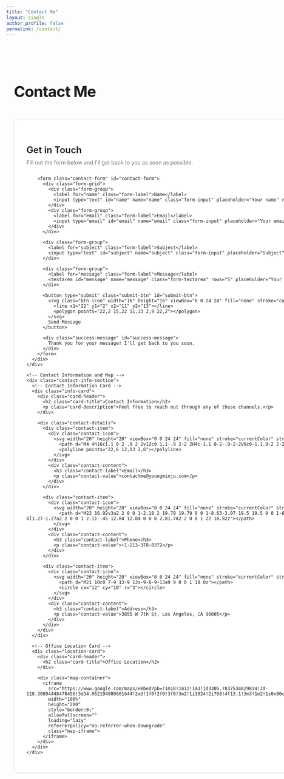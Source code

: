 ```yaml
---
title: "Contact Me"
layout: single
author_profile: false
permalink: /contact/
---
```


<div class="contact-container">
  <h1 class="page-title">Contact Me</h1>

  <div class="contact-grid">
    <!-- Contact Form -->
    <div class="contact-form-section">
      <div class="form-card">
        <div class="card-header">
          <h2 class="card-title">Get in Touch</h2>
          <p class="card-description">Fill out the form below and I'll get back to you as soon as possible.</p>
        </div>
        
        <form class="contact-form" id="contact-form">
          <div class="form-grid">
            <div class="form-group">
              <label for="name" class="form-label">Name</label>
              <input type="text" id="name" name="name" class="form-input" placeholder="Your name" required>
            </div>
            <div class="form-group">
              <label for="email" class="form-label">Email</label>
              <input type="email" id="email" name="email" class="form-input" placeholder="Your email" required>
            </div>
          </div>
          
          <div class="form-group">
            <label for="subject" class="form-label">Subject</label>
            <input type="text" id="subject" name="subject" class="form-input" placeholder="Subject" required>
          </div>
          
          <div class="form-group">
            <label for="message" class="form-label">Message</label>
            <textarea id="message" name="message" class="form-textarea" rows="5" placeholder="Your message" required></textarea>
          </div>
          
          <button type="submit" class="submit-btn" id="submit-btn">
            <svg class="btn-icon" width="16" height="16" viewBox="0 0 24 24" fill="none" stroke="currentColor" stroke-width="2" stroke-linecap="round" stroke-linejoin="round">
              <line x1="22" y1="2" x2="11" y2="13"></line>
              <polygon points="22,2 15,22 11,13 2,9 22,2"></polygon>
            </svg>
            Send Message
          </button>
          
          <div class="success-message" id="success-message">
            Thank you for your message! I'll get back to you soon.
          </div>
        </form>
      </div>
    </div>

    <!-- Contact Information and Map -->
    <div class="contact-info-section">
      <!-- Contact Information Card -->
      <div class="info-card">
        <div class="card-header">
          <h2 class="card-title">Contact Information</h2>
          <p class="card-description">Feel free to reach out through any of these channels.</p>
        </div>
        
        <div class="contact-details">
          <div class="contact-item">
            <div class="contact-icon">
              <svg width="20" height="20" viewBox="0 0 24 24" fill="none" stroke="currentColor" stroke-width="2" stroke-linecap="round" stroke-linejoin="round">
                <path d="M4 4h16c1.1 0 2 .9 2 2v12c0 1.1-.9 2-2 2H4c-1.1 0-2-.9-2-2V6c0-1.1.9-2 2-2z"></path>
                <polyline points="22,6 12,13 2,6"></polyline>
              </svg>
            </div>
            <div class="contact-content">
              <h3 class="contact-label">Email</h3>
              <p class="contact-value">contactme@youngminju.com</p>
            </div>
          </div>
          
          <div class="contact-item">
            <div class="contact-icon">
              <svg width="20" height="20" viewBox="0 0 24 24" fill="none" stroke="currentColor" stroke-width="2" stroke-linecap="round" stroke-linejoin="round">
                <path d="M22 16.92v3a2 2 0 0 1-2.18 2 19.79 19.79 0 0 1-8.63-3.07 19.5 19.5 0 0 1-6-6 19.79 19.79 0 0 1-3.07-8.67A2 2 0 0 1 4.11 2h3a2 2 0 0 1 2 1.72 12.84 12.84 0 0 0 .7 2.81 2 2 0 0 1-.45 2.11L8.09 9.91a16 16 0 0 0 6 6l1.27-1.27a2 2 0 0 1 2.11-.45 12.84 12.84 0 0 0 2.81.7A2 2 0 0 1 22 16.92z"></path>
              </svg>
            </div>
            <div class="contact-content">
              <h3 class="contact-label">Phone</h3>
              <p class="contact-value">+1-213-378-8372</p>
            </div>
          </div>
          
          <div class="contact-item">
            <div class="contact-icon">
              <svg width="20" height="20" viewBox="0 0 24 24" fill="none" stroke="currentColor" stroke-width="2" stroke-linecap="round" stroke-linejoin="round">
                <path d="M21 10c0 7-9 13-9 13s-9-6-9-13a9 9 0 0 1 18 0z"></path>
                <circle cx="12" cy="10" r="3"></circle>
              </svg>
            </div>
            <div class="contact-content">
              <h3 class="contact-label">Address</h3>
              <p class="contact-value">3855 W 7th St, Los Angeles, CA 90005</p>
            </div>
          </div>
        </div>
      </div>

      <!-- Office Location Card -->
      <div class="location-card">
        <div class="card-header">
          <h2 class="card-title">Office Location</h2>
        </div>
        
        <div class="map-container">
          <iframe 
            src="https://www.google.com/maps/embed?pb=!1m18!1m12!1m3!1d3305.7837534829834!2d-118.30894448478456!3d34.062194980601644!2m3!1f0!2f0!3f0!3m2!1i1024!2i768!4f13.1!3m3!1m2!1s0x80c2b8a0a7f7a7a7%3A0x1234567890abcdef!2s3855%20W%207th%20St%2C%20Los%20Angeles%2C%20CA%2090005!5e0!3m2!1sen!2sus!4v1234567890123!5m2!1sen!2sus"
            width="100%" 
            height="200" 
            style="border:0;" 
            allowfullscreen="" 
            loading="lazy" 
            referrerpolicy="no-referrer-when-downgrade"
            class="map-iframe">
          </iframe>
        </div>
      </div>
    </div>
  </div>
</div>

<style>
.contact-container {
  max-width: 1200px;
  margin: 0 auto;
  padding: 48px 20px;
}

.page-title {
  font-size: 2.5rem;
  font-weight: 700;
  color: #1a1a1a;
  margin-bottom: 48px;
  letter-spacing: -0.025em;
}

.contact-grid {
  display: grid;
  grid-template-columns: 1fr;
  gap: 48px;
}

@media (min-width: 768px) {
  .contact-grid {
    grid-template-columns: 1fr 1fr;
    gap: 64px;
  }
}

/* Card Styles */
.form-card,
.info-card,
.location-card {
  background: white;
  border: 1px solid #e5e7eb;
  border-radius: 12px;
  padding: 32px;
  box-shadow: 0 1px 3px rgba(0, 0, 0, 0.1);
  transition: all 0.3s ease;
  margin-bottom: 32px;
}

.form-card:hover,
.info-card:hover,
.location-card:hover {
  border-color: #d1d5db;
  box-shadow: 0 4px 6px -1px rgba(0, 0, 0, 0.1), 0 2px 4px -1px rgba(0, 0, 0, 0.06);
}

.card-header {
  margin-bottom: 24px;
}

.card-title {
  font-size: 1.5rem;
  font-weight: 600;
  color: #1a1a1a;
  margin-bottom: 8px;
}

.card-description {
  color: #6b7280;
  line-height: 1.6;
  margin: 0;
}

/* Form Styles */
.contact-form {
  display: flex;
  flex-direction: column;
  gap: 24px;
}

.form-grid {
  display: grid;
  grid-template-columns: 1fr;
  gap: 16px;
}

@media (min-width: 640px) {
  .form-grid {
    grid-template-columns: 1fr 1fr;
  }
}

.form-group {
  display: flex;
  flex-direction: column;
  gap: 8px;
}

.form-label {
  font-size: 0.875rem;
  font-weight: 500;
  color: #374151;
}

.form-input,
.form-textarea {
  padding: 12px 16px;
  border: 1px solid #d1d5db;
  border-radius: 8px;
  font-size: 1rem;
  transition: all 0.3s ease;
  background: white;
  color: #1a1a1a;
}

.form-input:focus,
.form-textarea:focus {
  outline: none;
  border-color: #3b82f6;
  box-shadow: 0 0 0 3px rgba(59, 130, 246, 0.1);
}

.form-textarea {
  resize: vertical;
  min-height: 120px;
}

.submit-btn {
  background: #3b82f6;
  color: white;
  border: none;
  padding: 12px 24px;
  border-radius: 8px;
  font-weight: 600;
  font-size: 1rem;
  display: flex;
  align-items: center;
  justify-content: center;
  gap: 8px;
  transition: all 0.3s ease;
  cursor: pointer;
}

.submit-btn:hover {
  background: #2563eb;
  transform: translateY(-1px);
  box-shadow: 0 4px 12px rgba(59, 130, 246, 0.4);
}

.submit-btn:disabled {
  background: #9ca3af;
  cursor: not-allowed;
  transform: none;
  box-shadow: none;
}

.btn-icon {
  transition: transform 0.3s ease;
}

.submit-btn:hover .btn-icon {
  transform: translateX(2px);
}

.success-message {
  display: none;
  background: #dcfce7;
  color: #166534;
  padding: 12px 16px;
  border-radius: 8px;
  font-size: 0.875rem;
  border: 1px solid #bbf7d0;
}

.success-message.show {
  display: block;
}

/* Contact Information Styles */
.contact-details {
  display: flex;
  flex-direction: column;
  gap: 24px;
}

.contact-item {
  display: flex;
  align-items: flex-start;
  gap: 16px;
}

.contact-icon {
  display: flex;
  align-items: center;
  justify-content: center;
  width: 40px;
  height: 40px;
  background: rgba(59, 130, 246, 0.1);
  border-radius: 8px;
  color: #3b82f6;
  flex-shrink: 0;
}

.contact-content {
  flex: 1;
}

.contact-label {
  font-size: 1rem;
  font-weight: 600;
  color: #1a1a1a;
  margin-bottom: 4px;
}

.contact-value {
  color: #6b7280;
  margin: 0;
  line-height: 1.5;
}

/* Map Styles */
.map-container {
  border-radius: 8px;
  overflow: hidden;
  border: 1px solid #e5e7eb;
}

.map-iframe {
  width: 100%;
  height: 200px;
  border: none;
  display: block;
}

/* Mobile responsiveness */
@media (max-width: 768px) {
  .contact-container {
    padding: 32px 16px;
  }
  
  .page-title {
    font-size: 2rem;
    margin-bottom: 32px;
  }
  
  .form-card,
  .info-card,
  .location-card {
    padding: 24px;
  }
  
  .contact-grid {
    gap: 32px;
  }
  
  .form-grid {
    grid-template-columns: 1fr;
  }
}

/* Dark mode styles */
body.dark-mode .page-title,
body.dark-mode .card-title,
body.dark-mode .contact-label,
body.dark-mode .form-label {
  color: #f9fafb;
}

body.dark-mode .card-description,
body.dark-mode .contact-value {
  color: #9ca3af;
}

body.dark-mode .form-card,
body.dark-mode .info-card,
body.dark-mode .location-card {
  background: #1f2937;
  border-color: #374151;
}

body.dark-mode .form-card:hover,
body.dark-mode .info-card:hover,
body.dark-mode .location-card:hover {
  border-color: #4b5563;
}

body.dark-mode .form-input,
body.dark-mode .form-textarea {
  background: #374151;
  border-color: #4b5563;
  color: #f9fafb;
}

body.dark-mode .form-input:focus,
body.dark-mode .form-textarea:focus {
  border-color: #60a5fa;
  box-shadow: 0 0 0 3px rgba(96, 165, 250, 0.1);
}

body.dark-mode .form-input::placeholder,
body.dark-mode .form-textarea::placeholder {
  color: #9ca3af;
}

body.dark-mode .contact-icon {
  background: rgba(96, 165, 250, 0.1);
  color: #60a5fa;
}

body.dark-mode .map-container {
  border-color: #374151;
}

body.dark-mode .success-message {
  background: #065f46;
  color: #34d399;
  border-color: #047857;
}
</style>

<script>
document.addEventListener('DOMContentLoaded', function() {
  const form = document.getElementById('contact-form');
  const submitBtn = document.getElementById('submit-btn');
  const successMessage = document.getElementById('success-message');
  
  form.addEventListener('submit', function(e) {
    e.preventDefault();
    
    // Disable submit button and show loading state
    submitBtn.disabled = true;
    submitBtn.innerHTML = `
      <svg class="btn-icon" width="16" height="16" viewBox="0 0 24 24" fill="none" stroke="currentColor" stroke-width="2" stroke-linecap="round" stroke-linejoin="round">
        <path d="M21 12c0 1.66-4 3-9 3s-9-1.34-9-3 4-3 9-3 9 1.34 9 3Z"></path>
        <path d="M21 5c0 1.66-4 3-9 3S3 6.66 3 5s4-3 9-3 9 1.34 9 3Z"></path>
        <path d="M3 5v14c0 1.66 4 3 9 3s9-1.34 9-3V5"></path>
      </svg>
      Sending...
    `;
    
    // Simulate form submission
    setTimeout(function() {
      // Reset form
      form.reset();
      
      // Reset submit button
      submitBtn.disabled = false;
      submitBtn.innerHTML = `
        <svg class="btn-icon" width="16" height="16" viewBox="0 0 24 24" fill="none" stroke="currentColor" stroke-width="2" stroke-linecap="round" stroke-linejoin="round">
          <line x1="22" y1="2" x2="11" y2="13"></line>
          <polygon points="22,2 15,22 11,13 2,9 22,2"></polygon>
        </svg>
        Send Message
      `;
      
      // Show success message
      successMessage.classList.add('show');
      
      // Hide success message after 5 seconds
      setTimeout(function() {
        successMessage.classList.remove('show');
      }, 5000);
      
    }, 1500);
  });
  
  // Form validation
  const inputs = form.querySelectorAll('input[required], textarea[required]');
  inputs.forEach(input => {
    input.addEventListener('blur', function() {
      if (this.value.trim() === '') {
        this.style.borderColor = '#ef4444';
      } else {
        this.style.borderColor = '#d1d5db';
      }
    });
    
    input.addEventListener('input', function() {
      if (this.value.trim() !== '') {
        this.style.borderColor = '#d1d5db';
      }
    });
  });
});
</script> 